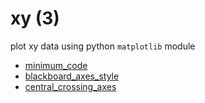 # xy (3)
plot xy data using python `matplotlib` module

+ [minimum_code](minimum_code.ipynb)
+ [blackboard_axes_style](blackboard_axes_style.ipynb)
+ [central_crossing_axes](central_crossing_axes.ipynb)
